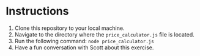 # Instructions

1. Clone this repository to your local machine.
2. Navigate to the directory where the `price_calculator.js` file is located.
3. Run the following command: `node price_calculator.js`
4. Have a fun conversation with Scott about this exercise.
